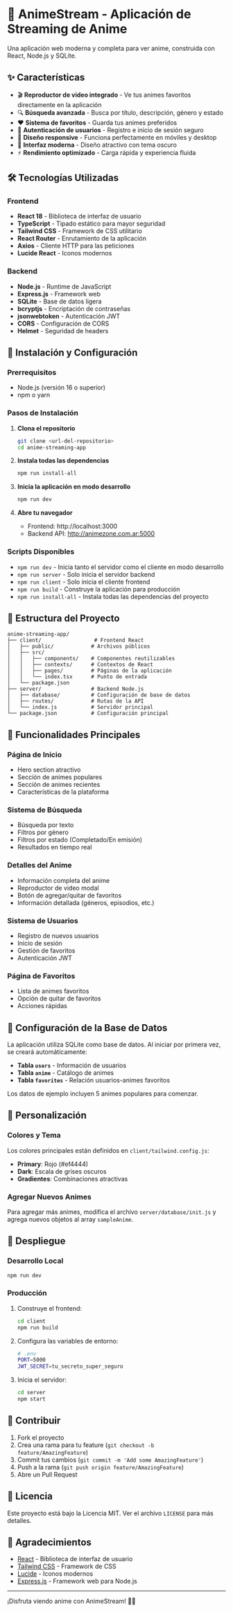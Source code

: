 # 🎌 AnimeStream - Aplicación de Streaming de Anime

Una aplicación web moderna y completa para ver anime, construida con React, Node.js y SQLite.

## ✨ Características

- 🎬 **Reproductor de video integrado** - Ve tus animes favoritos directamente en la aplicación
- 🔍 **Búsqueda avanzada** - Busca por título, descripción, género y estado
- ❤️ **Sistema de favoritos** - Guarda tus animes preferidos
- 👤 **Autenticación de usuarios** - Registro e inicio de sesión seguro
- 📱 **Diseño responsive** - Funciona perfectamente en móviles y desktop
- 🎨 **Interfaz moderna** - Diseño atractivo con tema oscuro
- ⚡ **Rendimiento optimizado** - Carga rápida y experiencia fluida

## 🛠️ Tecnologías Utilizadas

### Frontend
- **React 18** - Biblioteca de interfaz de usuario
- **TypeScript** - Tipado estático para mayor seguridad
- **Tailwind CSS** - Framework de CSS utilitario
- **React Router** - Enrutamiento de la aplicación
- **Axios** - Cliente HTTP para las peticiones
- **Lucide React** - Iconos modernos

### Backend
- **Node.js** - Runtime de JavaScript
- **Express.js** - Framework web
- **SQLite** - Base de datos ligera
- **bcryptjs** - Encriptación de contraseñas
- **jsonwebtoken** - Autenticación JWT
- **CORS** - Configuración de CORS
- **Helmet** - Seguridad de headers

## 🚀 Instalación y Configuración

### Prerrequisitos
- Node.js (versión 16 o superior)
- npm o yarn

### Pasos de Instalación

1. **Clona el repositorio**
   ```bash
   git clone <url-del-repositorio>
   cd anime-streaming-app
   ```

2. **Instala todas las dependencias**
   ```bash
   npm run install-all
   ```

3. **Inicia la aplicación en modo desarrollo**
   ```bash
   npm run dev
   ```

4. **Abre tu navegador**
   - Frontend: http://localhost:3000
   - Backend API: http://animezone.com.ar:5000

### Scripts Disponibles

- `npm run dev` - Inicia tanto el servidor como el cliente en modo desarrollo
- `npm run server` - Solo inicia el servidor backend
- `npm run client` - Solo inicia el cliente frontend
- `npm run build` - Construye la aplicación para producción
- `npm run install-all` - Instala todas las dependencias del proyecto

## 📁 Estructura del Proyecto

```
anime-streaming-app/
├── client/                 # Frontend React
│   ├── public/            # Archivos públicos
│   ├── src/
│   │   ├── components/    # Componentes reutilizables
│   │   ├── contexts/      # Contextos de React
│   │   ├── pages/         # Páginas de la aplicación
│   │   └── index.tsx      # Punto de entrada
│   └── package.json
├── server/                # Backend Node.js
│   ├── database/          # Configuración de base de datos
│   ├── routes/            # Rutas de la API
│   └── index.js           # Servidor principal
└── package.json           # Configuración principal
```

## 🎯 Funcionalidades Principales

### Página de Inicio
- Hero section atractivo
- Sección de animes populares
- Sección de animes recientes
- Características de la plataforma

### Sistema de Búsqueda
- Búsqueda por texto
- Filtros por género
- Filtros por estado (Completado/En emisión)
- Resultados en tiempo real

### Detalles del Anime
- Información completa del anime
- Reproductor de video modal
- Botón de agregar/quitar de favoritos
- Información detallada (géneros, episodios, etc.)

### Sistema de Usuarios
- Registro de nuevos usuarios
- Inicio de sesión
- Gestión de favoritos
- Autenticación JWT

### Página de Favoritos
- Lista de animes favoritos
- Opción de quitar de favoritos
- Acciones rápidas

## 🔧 Configuración de la Base de Datos

La aplicación utiliza SQLite como base de datos. Al iniciar por primera vez, se creará automáticamente:

- **Tabla `users`** - Información de usuarios
- **Tabla `anime`** - Catálogo de animes
- **Tabla `favorites`** - Relación usuarios-animes favoritos

Los datos de ejemplo incluyen 5 animes populares para comenzar.

## 🎨 Personalización

### Colores y Tema
Los colores principales están definidos en `client/tailwind.config.js`:
- **Primary**: Rojo (#ef4444)
- **Dark**: Escala de grises oscuros
- **Gradientes**: Combinaciones atractivas

### Agregar Nuevos Animes
Para agregar más animes, modifica el archivo `server/database/init.js` y agrega nuevos objetos al array `sampleAnime`.

## 🚀 Despliegue

### Desarrollo Local
```bash
npm run dev
```

### Producción
1. Construye el frontend:
   ```bash
   cd client
   npm run build
   ```

2. Configura las variables de entorno:
   ```bash
   # .env
   PORT=5000
   JWT_SECRET=tu_secreto_super_seguro
   ```

3. Inicia el servidor:
   ```bash
   cd server
   npm start
   ```

## 🤝 Contribuir

1. Fork el proyecto
2. Crea una rama para tu feature (`git checkout -b feature/AmazingFeature`)
3. Commit tus cambios (`git commit -m 'Add some AmazingFeature'`)
4. Push a la rama (`git push origin feature/AmazingFeature`)
5. Abre un Pull Request

## 📝 Licencia

Este proyecto está bajo la Licencia MIT. Ver el archivo `LICENSE` para más detalles.

## 🙏 Agradecimientos

- [React](https://reactjs.org/) - Biblioteca de interfaz de usuario
- [Tailwind CSS](https://tailwindcss.com/) - Framework de CSS
- [Lucide](https://lucide.dev/) - Iconos modernos
- [Express.js](https://expressjs.com/) - Framework web para Node.js

---

¡Disfruta viendo anime con AnimeStream! 🎌✨ 